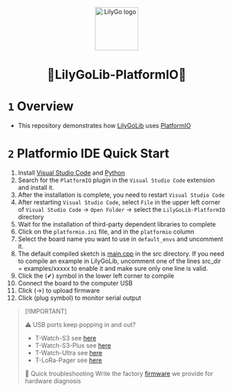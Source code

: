 <div align="center" markdown="1">
  <img src=".github/LilyGo_logo.png" alt="LilyGo logo" width="100"/>
</div>

<h1 align = "center">🌟LilyGoLib-PlatformIO🌟</h1>

# `1` Overview

* This repository demonstrates how [LilyGoLib](https://github.com/Xinyuan-LilyGO/LilyGoLib) uses [PlatformIO](https://platformio.org/)

# `2` Platformio IDE Quick Start

1. Install [Visual Studio Code](https://code.visualstudio.com/) and [Python](https://www.python.org/)
2. Search for the `PlatformIO` plugin in the `Visual Studio Code` extension and install it.
3. After the installation is complete, you need to restart `Visual Studio Code`
4. After restarting `Visual Studio Code`, select `File` in the upper left corner of `Visual Studio Code` -> `Open Folder` -> select the `LilyGoLib-PlatformIO` directory
5. Wait for the installation of third-party dependent libraries to complete
6. Click on the `platformio.ini` file, and in the `platformio` column
7. Select the board name you want to use in `default_envs` and uncomment it.
8. The default compiled sketch is [main.cpp](./src/main.cpp) in the src directory. If you need to compile an example in LilyGoLib, uncomment one of the lines src_dir = examples/xxxxx to enable it and make sure only one line is valid.
9. Click the (✔) symbol in the lower left corner to compile
10. Connect the board to the computer USB
11. Click (→) to upload firmware
12. Click (plug symbol) to monitor serial output

> \[!IMPORTANT]
>
> ⚠️ USB ports keep popping in and out?
>
> * T-Watch-S3 see [here](https://github.com/Xinyuan-LilyGO/LilyGoLib/blob/master/docs/lilygo-t-watch-s3.md#t-watch-s3-enter-download-mode)
> * T-Watch-S3-Plus see  [here](https://github.com/Xinyuan-LilyGO/LilyGoLib/blob/master/docs/lilygo-t-watch-s3-plus.md#t-watch-s3-plus-enter-download-mode)
> * T-Watch-Ultra see [here](https://github.com/Xinyuan-LilyGO/LilyGoLib/blob/master/docs/lilygo-t-watch-ultra.md#t-watch-s3-ultra-enter-download-mode)
> * T-LoRa-Pager see [here](https://github.com/Xinyuan-LilyGO/LilyGoLib/blob/master/docs/lilygo-t-lora-pager.md#t-lora-pager-enter-download-mode)
>
> 💠 Quick troubleshooting
> Write the factory [firmware](https://github.com/Xinyuan-LilyGO/LilyGoLib/tree/master/firmware) we provide for hardware diagnosis
